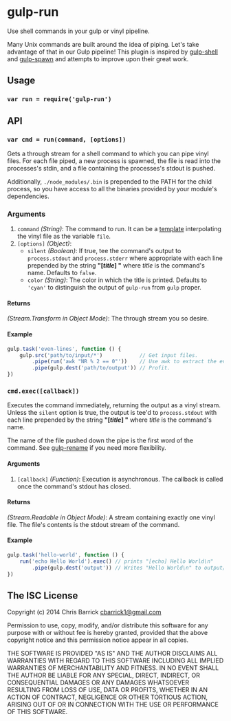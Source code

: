 gulp-run
==================================================
Use shell commands in your gulp or vinyl pipeline.

Many Unix commands are built around the idea of piping. Let's take advantage of that in our Gulp pipeline! This plugin is inspired by [gulp-shell] and [gulp-spawn] and attempts to improve upon their great work.


Usage
--------------------------------------------------

### `var run = require('gulp-run')`


API
--------------------------------------------------

### `var cmd = run(command, [options])`

Gets a through stream for a shell command to which you can pipe vinyl files. For each file piped, a new process is spawned, the file is read into the processes's stdin, and a file containing the processes's stdout is pushed.

Additionally, `./node_modules/.bin` is prepended to the PATH for the child process, so you have access to all the binaries provided by your module's dependencies.

### Arguments
1. `command` *(String)*: The command to run. It can be a [template] interpolating the vinyl file
    as the variable `file`.
2. `[options]` *(Object)*:
    - `silent` *(Boolean)*: If true, tee the command's output to `process.stdout` and
        `process.stderr` where appropriate with each line prepended by the string **"[*title*]
        "** where *title* is the command's name. Defaults to `false`.
    - `color` *(String)*: The color in which the title is printed. Defaults to `'cyan'` to
        distinguish the output of `gulp-run` from `gulp` proper.

#### Returns
*(Stream.Transform in Object Mode)*: The through stream you so desire.

#### Example
```javascript
gulp.task('even-lines', function () {
    gulp.src('path/to/input/*')            // Get input files.
        .pipe(run('awk "NR % 2 == 0"'))    // Use awk to extract the even lines.
        .pipe(gulp.dest('path/to/output')) // Profit.
})
```


### `cmd.exec([callback])`

Executes the command immediately, returning the output as a vinyl stream. Unless the `silent` option is true, the output is tee'd to `process.stdout` with each line prepended by the string **"[*title*] "** where *title* is the command's name.

The name of the file pushed down the pipe is the first word of the command. See [gulp-rename] if you need more flexibility.

#### Arguments
1. `[callback]` *(Function)*: Execution is asynchronous. The callback is called once the
    command's stdout has closed.

#### Returns
*(Stream.Readable in Object Mode)*: A stream containing exactly one vinyl file. The file's contents is the stdout stream of the command.

#### Example
```javascript
gulp.task('hello-world', function () {
    run('echo Hello World').exec() // prints "[echo] Hello World\n"
        .pipe(gulp.dest('output')) // Writes "Hello World\n" to output/echo
})
```


The ISC License
--------------------------------------------------

Copyright (c) 2014 Chris Barrick <cbarrick1@gmail.com>

Permission to use, copy, modify, and/or distribute this software for any purpose with or without fee is hereby granted, provided that the above copyright notice and this permission notice appear in all copies.

THE SOFTWARE IS PROVIDED "AS IS" AND THE AUTHOR DISCLAIMS ALL WARRANTIES WITH REGARD TO THIS SOFTWARE INCLUDING ALL IMPLIED WARRANTIES OF MERCHANTABILITY AND FITNESS. IN NO EVENT SHALL THE AUTHOR BE LIABLE FOR ANY SPECIAL, DIRECT, INDIRECT, OR CONSEQUENTIAL DAMAGES OR ANY DAMAGES WHATSOEVER RESULTING FROM LOSS OF USE, DATA OR PROFITS, WHETHER IN AN ACTION OF CONTRACT, NEGLIGENCE OR OTHER TORTIOUS ACTION, ARISING OUT OF OR IN CONNECTION WITH THE USE OR PERFORMANCE OF THIS SOFTWARE.



[gulp-rename]: https://github.com/hparra/gulp-rename
[gulp-shell]: https://github.com/sun-zheng-an/gulp-shell
[gulp-spawn]: https://github.com/hparra/gulp-spawn
[template]: http://lodash.com/docs#template
